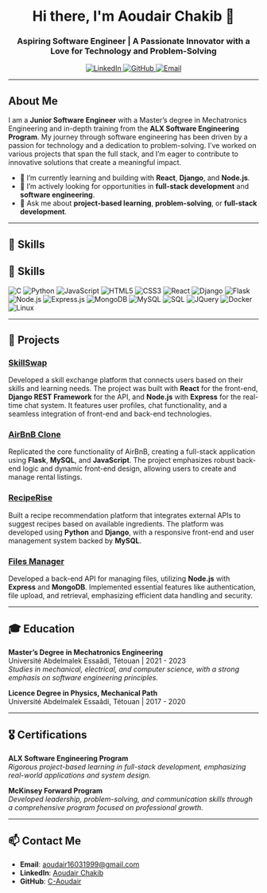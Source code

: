 <!-- Header Section -->
<h1 align="center">Hi there, I'm Aoudair Chakib 👋</h1>
<h3 align="center">Aspiring Software Engineer | A Passionate Innovator with a Love for Technology and Problem-Solving</h3>

<!-- Social Links -->
<p align="center">
  <a href="https://linkedin.com/in/aoudair-chakib" target="_blank">
    <img alt="LinkedIn" src="https://img.shields.io/badge/LinkedIn-blue?style=flat-square&logo=linkedin&logoColor=white">
  </a>
  <a href="https://github.com/C-Aoudair" target="_blank">
    <img alt="GitHub" src="https://img.shields.io/badge/GitHub-black?style=flat-square&logo=github&logoColor=white">
  </a>
  <a href="mailto:aoudair16031999@gmail.com">
    <img alt="Email" src="https://img.shields.io/badge/Email-red?style=flat-square&logo=gmail&logoColor=white">
  </a>
</p>

---

<!-- About Me Section -->
## About Me

I am a **Junior Software Engineer** with a Master’s degree in Mechatronics Engineering and in-depth training from the **ALX Software Engineering Program**. My journey through software engineering has been driven by a passion for technology and a dedication to problem-solving. I’ve worked on various projects that span the full stack, and I’m eager to contribute to innovative solutions that create a meaningful impact.

- 🌱 I’m currently learning and building with **React**, **Django**, and **Node.js**.
- 🔭 I’m actively looking for opportunities in **full-stack development** and **software engineering**.
- 💬 Ask me about **project-based learning**, **problem-solving**, or **full-stack development**.

---

<!-- Skills Section -->
## 🚀 Skills

## 🚀 Skills

<p align="left">
  <img src="https://img.shields.io/badge/C-A8B9CC?style=flat-square&logo=c&logoColor=white" alt="C" />
  <img src="https://img.shields.io/badge/Python-3776AB?style=flat-square&logo=python&logoColor=white" alt="Python" />
  <img src="https://img.shields.io/badge/JavaScript-F7DF1E?style=flat-square&logo=javascript&logoColor=black" alt="JavaScript" />
  <img src="https://img.shields.io/badge/HTML5-E34F26?style=flat-square&logo=html5&logoColor=white" alt="HTML5" />
  <img src="https://img.shields.io/badge/CSS3-1572B6?style=flat-square&logo=css3&logoColor=white" alt="CSS3" />
  <img src="https://img.shields.io/badge/React-61DAFB?style=flat-square&logo=react&logoColor=black" alt="React" />
  <img src="https://img.shields.io/badge/Django-092E20?style=flat-square&logo=django&logoColor=white" alt="Django" />
  <img src="https://img.shields.io/badge/Flask-000000?style=flat-square&logo=flask&logoColor=white" alt="Flask" />
  <img src="https://img.shields.io/badge/Node.js-339933?style=flat-square&logo=node-dot-js&logoColor=white" alt="Node.js" />
  <img src="https://img.shields.io/badge/Express.js-404D59?style=flat-square&logo=express&logoColor=white" alt="Express.js" />
  <img src="https://img.shields.io/badge/MongoDB-47A248?style=flat-square&logo=mongodb&logoColor=white" alt="MongoDB" />
  <img src="https://img.shields.io/badge/MySQL-4479A1?style=flat-square&logo=mysql&logoColor=white" alt="MySQL" />
  <img src="https://img.shields.io/badge/SQL-003B57?style=flat-square&logo=postgresql&logoColor=white" alt="SQL" />
  <img src="https://img.shields.io/badge/JQuery-0769AD?style=flat-square&logo=jquery&logoColor=white" alt="JQuery" />
  <img src="https://img.shields.io/badge/Docker-2496ED?style=flat-square&logo=docker&logoColor=white" alt="Docker" />
  <img src="https://img.shields.io/badge/Linux-FCC624?style=flat-square&logo=linux&logoColor=black" alt="Linux" />
</p>

---

<!-- Projects Section -->
## 📂 Projects

### [SkillSwap](https://github.com/C-Aoudair/SkillSwap)
Developed a skill exchange platform that connects users based on their skills and learning needs. The project was built with **React** for the front-end, **Django REST Framework** for the API, and **Node.js** with **Express** for the real-time chat system. It features user profiles, chat functionality, and a seamless integration of front-end and back-end technologies.

### [AirBnB Clone](https://github.com/C-Aoudair/AirBnB-Clone)
Replicated the core functionality of AirBnB, creating a full-stack application using **Flask**, **MySQL**, and **JavaScript**. The project emphasizes robust back-end logic and dynamic front-end design, allowing users to create and manage rental listings.

### [RecipeRise](https://github.com/C-Aoudair/RecipeRise)
Built a recipe recommendation platform that integrates external APIs to suggest recipes based on available ingredients. The platform was developed using **Python** and **Django**, with a responsive front-end and user management system backed by **MySQL**.

### [Files Manager](https://github.com/C-Aoudair/Files-Manager)
Developed a back-end API for managing files, utilizing **Node.js** with **Express** and **MongoDB**. Implemented essential features like authentication, file upload, and retrieval, emphasizing efficient data handling and security.

---

<!-- Education Section -->
## 🎓 Education

**Master’s Degree in Mechatronics Engineering**  
Université Abdelmalek Essaâdi, Tétouan | 2021 - 2023  
*Studies in mechanical, electrical, and computer science, with a strong emphasis on software engineering principles.*

**Licence Degree in Physics, Mechanical Path**  
Université Abdelmalek Essaâdi, Tétouan | 2017 - 2020

---

<!-- Certifications Section -->
## 🎖️ Certifications

**ALX Software Engineering Program**  
*Rigorous project-based learning in full-stack development, emphasizing real-world applications and system design.*

**McKinsey Forward Program**  
*Developed leadership, problem-solving, and communication skills through a comprehensive program focused on professional growth.*

---

<!-- Contact Section -->
## 📫 Contact Me

- **Email**: [aoudair16031999@gmail.com](mailto:aoudair16031999@gmail.com)
- **LinkedIn**: [Aoudair Chakib](https://linkedin.com/in/aoudair-chakib)
- **GitHub**: [C-Aoudair](https://github.com/C-Aoudair)
